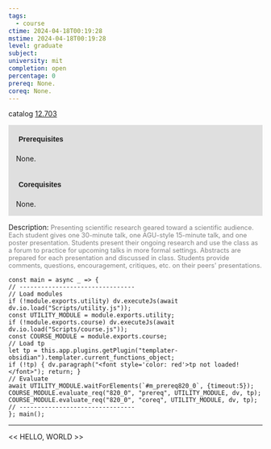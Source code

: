 ```yaml
---
tags:
  - course
ctime: 2024-04-18T00:19:28
mstime: 2024-04-18T00:19:28
level: graduate
subject: 
university: mit
completion: open
percentage: 0
prereq: None.
coreq: None.
---
```


catalog [12.703](http://student.mit.edu/catalog/m12c.html#12.703)

<span style="display: block; padding: 15px; background-color: rgb(100, 100, 100, 0.2);"><font id="m_prereq820_0" style="display: block; font-family: Arial, sans-serif; font-weight: bold; padding: 5px">Prerequisites</font><br><span id="prereq820_0">None.</span></span>
<span style="display: block; padding: 15px; background-color: rgb(100, 100, 100, 0.2);"><font id="m_coreq820_0" style="display: block; font-family: Arial, sans-serif; font-weight: bold; padding: 5px">Corequisites</font><br><span id="coreq820_0">None.</span></span>

<font style="">Description:</font>
<font style="color: grey; font-size: 0.8rem;">Presenting scientific research geared toward a scientific audience.  Each student gives one 30-minute talk, one AGU-style 15-minute talk, and one poster presentation.  Students present their ongoing research and use the class as a forum to practice for upcoming talks in more formal settings.  Abstracts are prepared for each presentation and discussed in class.  Students provide comments, questions, encouragement, critiques, etc. on their peers' presentations.</font>

```dataviewjs
const main = async _ => {
// --------------------------------
// Load modules
if (!module.exports.utility) dv.executeJs(await dv.io.load("Scripts/utility.js"));
const UTILITY_MODULE = module.exports.utility;
if (!module.exports.course) dv.executeJs(await dv.io.load("Scripts/course.js"));
const COURSE_MODULE = module.exports.course;
// Load tp
let tp = this.app.plugins.getPlugin("templater-obsidian").templater.current_functions_object;
if (!tp) { dv.paragraph("<font style='color: red'>tp not loaded!</font>"); return; }
// Evaluate
await UTILITY_MODULE.waitForElements(`#m_prereq820_0`, {timeout:5});
COURSE_MODULE.evaluate_req("820_0", "prereq", UTILITY_MODULE, dv, tp);
COURSE_MODULE.evaluate_req("820_0", "coreq", UTILITY_MODULE, dv, tp);
// --------------------------------
}; main();
```

---

<< HELLO, WORLD >>
